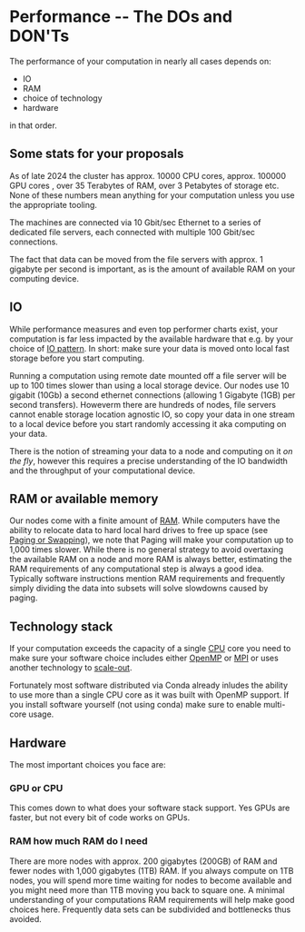 # Performance -- The DOs and DON'Ts

The performance of your computation in nearly all cases depends on:

- IO
- RAM
- choice of technology
- hardware

in that order.

## Some stats for your proposals

As of late 2024 the cluster has approx. 10000 CPU cores, approx. 100000 GPU cores , over 35 Terabytes of RAM, over 3 Petabytes of storage etc. None of these numbers mean anything for your computation unless you use the appropriate tooling.

The machines are connected via 10 Gbit/sec Ethernet to a series of dedicated file servers, each connected with multiple 100 Gbit/sec connections.

The fact that data can be moved from the file servers with approx. 1 gigabyte per second is important, as is the amount of available RAM on your computing device.

## IO

While performance measures and even top performer charts exist, your computation is far less impacted by the available hardware that e.g. by your choice of [IO pattern](./patterns.md). In short: make sure your data is moved onto local fast storage before you start computing.

Running a computation using remote date mounted off a file server will be up to 100 times slower than using a local storage device. Our nodes use 10 gigabit (10Gb) a second ethernet connections (allowing 1 Gigabyte (1GB) per second transfers). Howeverm there are hundreds of nodes, file servers cannot enable storage location agnostic IO, so copy your data in one stream to a local device before you start randomly accessing it aka computing on your data.

There is the notion of streaming your data to a node and computing on it _on the fly_, however this requires a precise understanding of the IO bandwidth and the throughput of your computational device.

## RAM or available memory

Our nodes come with a finite amount of [RAM](https://en.wikipedia.org/wiki/Random-access_memory). While computers have the ability to relocate data to hard local hard drives to free up space (see [Paging or Swapping](https://en.wikipedia.org/wiki/Memory_paging)), we note that Paging will make your computation up to 1,000 times slower. While there is no general strategy to avoid overtaxing the available RAM on a node and more RAM is always better, estimating the RAM requirements of any computational step is always a good idea. Typically software instructions mention RAM requirements and frequently simply dividing the data into subsets will solve slowdowns caused by paging.

## Technology stack

If your computation exceeds the capacity of a single [CPU](https://en.wikipedia.org/wiki/Central_processing_unit) core you need to make sure your software choice includes either [OpenMP](https://www.openmp.org) or [MPI](https://en.wikipedia.org/wiki/Message_Passing_Interface) or uses another technology to [scale-out](https://portworx.com/blog/scale-up-vs-scale-out/).

Fortunately most software distributed via Conda already inludes the ability to use more than a single CPU core as it was built with OpenMP support. If you install software yourself (not using conda) make sure to enable multi-core usage.

## Hardware

The most important choices you face are:

### GPU or CPU

This comes down to what does your software stack support. Yes GPUs are faster, but not every bit of code works on GPUs.

### RAM how much RAM do I need

There are more nodes with approx. 200 gigabytes (200GB) of RAM and fewer nodes with 1,000 gigabytes (1TB) RAM.
If you always compute on 1TB nodes, you will spend more time waiting for nodes to become available and you might need more than 1TB moving you back to square one. A minimal understanding of your computations RAM requirements will help make good choices here. Frequently data sets can be subdivided and bottlenecks thus avoided.
